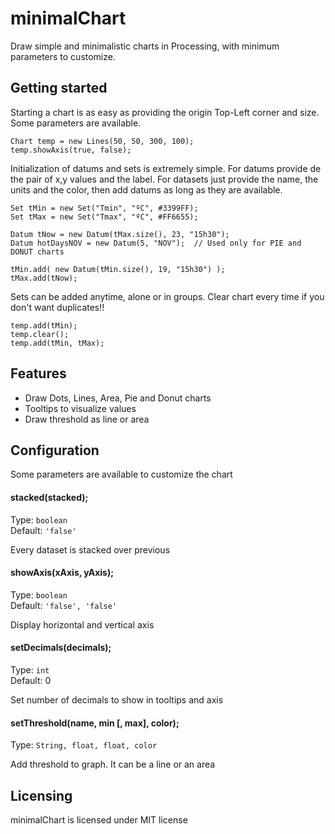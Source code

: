 # minimalChart

Draw simple and minimalistic charts in Processing, with minimum parameters to customize.

## Getting started

Starting a chart is as easy as providing the origin Top-Left corner and size. Some parameters are available.

```
Chart temp = new Lines(50, 50, 300, 100);
temp.showAxis(true, false);
```

Initialization of datums and sets is extremely simple. For datums provide de the pair of x,y values and the label. For datasets just provide the name, the units and the color, then add datums as long as they are available.

```
Set tMin = new Set("Tmin", "ºC", #3399FF);
Set tMax = new Set("Tmax", "ºC", #FF6655);

Datum tNow = new Datum(tMax.size(), 23, "15h30");
Datum hotDaysNOV = new Datum(5, "NOV");  // Used only for PIE and DONUT charts

tMin.add( new Datum(tMin.size(), 19, "15h30") );
tMax.add(tNow);
```

Sets can be added anytime, alone or in groups. Clear chart every time if you don't want duplicates!!

```
temp.add(tMin);
temp.clear();
temp.add(tMin, tMax);
```

## Features

* Draw Dots, Lines, Area, Pie and Donut charts
* Tooltips to visualize values
* Draw threshold as line or area

## Configuration

Some parameters are available to customize the chart

#### stacked(stacked);
Type: `boolean`  
Default: `'false'`

Every dataset is stacked over previous

#### showAxis(xAxis, yAxis);
Type: `boolean`  
Default: `'false', 'false'`

Display horizontal and vertical axis

#### setDecimals(decimals);
Type: `int`  
Default: 0

Set number of decimals to show in tooltips and axis

#### setThreshold(name, min [, max], color);
Type: `String, float, float, color`  

Add threshold to graph. It can be a line or an area

## Licensing

minimalChart is licensed under MIT license
